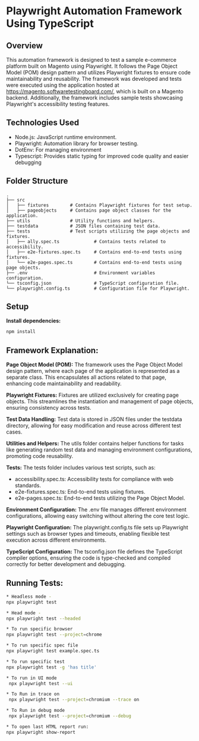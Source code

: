 # Playwright Automation Framework Using TypeScript

## Overview
This automation framework is designed to test a sample e-commerce platform built on Magento using Playwright. It follows the Page Object Model (POM) design pattern and utilizes Playwright fixtures to ensure code maintainability and reusability. The framework was developed and tests were executed using the application hosted at https://magento.softwaretestingboard.com/, which is built on a Magento backend. Additionally, the framework includes sample tests showcasing Playwright's accessibility testing features.

## Technologies Used
- Node.js: JavaScript runtime environment.
- Playwright: Automation library for browser testing.
- DotEnv: For managing environment
- Typescript: Provides static typing for improved code quality and easier debugging


## Folder Structure
```plaintext
.
├── src
│   ├── fixtures        # Contains Playwright fixtures for test setup.
│   ├── pageobjects     # Contains page object classes for the application.
├── utils               # Utility functions and helpers.
├── testdata            # JSON files containing test data.
├── tests               # Test scripts utilizing the page objects and fixtures.
│   ├── ally.spec.ts             # Contains tests related to accessibility.
│   ├── e2e-fixtures.spec.ts     # Contains end-to-end tests using fixtures.
│   └── e2e-pages.spec.ts        # Contains end-to-end tests using page objects.
├── .env                         # Environment variables configuration.
└── tsconfig.json                # TypeScript configuration file.
└── playwright.config.ts         # Configuration file for Playwright.

```
## Setup

**Install dependencies:**
 ```bash
npm install
```

## Framework Explanation:
   
 **Page Object Model (POM):**
  The framework uses the Page Object Model design pattern, where each page of the application is represented as a separate class. This encapsulates all actions related to that page, enhancing code maintainability and 
   readability.

**Playwright Fixtures:**
  Fixtures are utilized exclusively for creating page objects. This streamlines the instantiation and management of page objects, ensuring consistency across tests.

**Test Data Handling:**
  Test data is stored in JSON files under the testdata directory, allowing for easy modification and reuse across different test cases.

**Utilities and Helpers:**
  The utils folder contains helper functions for tasks like generating random test data and managing environment configurations, promoting code reusability.

**Tests:**
  The tests folder includes various test scripts, such as:
  
  * accessibility.spec.ts: Accessibility tests for compliance with web standards.
  * e2e-fixtures.spec.ts: End-to-end tests using fixtures.
  * e2e-pages.spec.ts: End-to-end tests utilizing the Page Object Model.

**Environment Configuration:**
  The .env file manages different environment configurations, allowing easy switching without altering the core test logic.

**Playwright Configuration:**
  The playwright.config.ts file sets up Playwright settings such as browser types and timeouts, enabling flexible test execution across different environments.

**TypeScript Configuration:**
  The tsconfig.json file defines the TypeScript compiler options, ensuring the code is type-checked and compiled correctly for better development and debugging.


## Running Tests:
 ```bash
* Headless mode -
npx playwright test

* Head mode - 
npx playwright test --headed

* To run specific browser
npx playwright test --project=chrome 

* To run specific spec file
npx playwright test example.spec.ts  

* To run specific test
npx playwright test -g 'has title'

* To run in UI mode
  npx playwright test --ui

* To Run in trace on
  npx playwright test --project=chromium --trace on

* To Run in debug mode
  npx playwright test --project=chromium --debug

* To open last HTML report run:
npx playwright show-report
```


